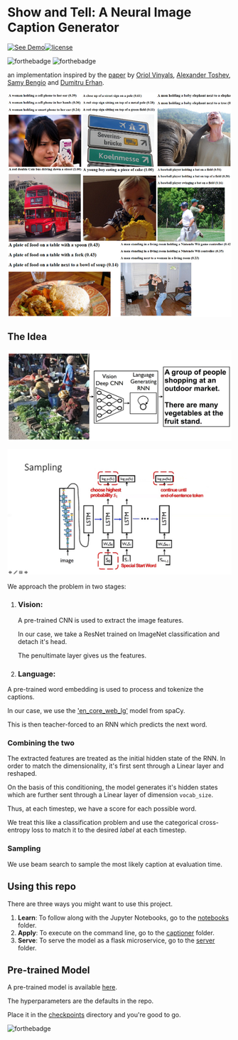 # 			Show and Tell: A Neural Image Caption Generator
[![See Demo](https://img.shields.io/badge/See-Demo-brightgreen.svg?style=for-the-badge)](https://8i7gm9hsh8.execute-api.us-east-2.amazonaws.com/production)[![license](https://img.shields.io/github/license/mashape/apistatus.svg?style=for-the-badge)](https://github.com/svaisakh/captioner/blob/master/LICENSE)

![forthebadge](https://forthebadge.com/images/badges/made-with-python.svg) ![forthebadge](https://forthebadge.com/images/badges/60-percent-of-the-time-works-every-time.svg)

an implementation inspired by the [paper](https://arxiv.org/abs/1411.4555) by [Oriol Vinyals](https://ai.google/research/people/OriolVinyals), [Alexander Toshev](https://www.linkedin.com/in/alexander-toshev-9270726), [Samy Bengio](https://ai.google/research/people/bengio) and [Dumitru Erhan](http://www.dumitru.ca/).



![Results](assets/results.jpg)

## 					The Idea

![Model](assets/model.png)

![Model](assets/architecture.jpg)

We approach the problem in two stages:

1. ### Vision:

   A pre-trained CNN is used to extract the image features.

   In our case, we take a ResNet trained on ImageNet classification and detach it's head.

   The penultimate layer gives us the features.

   

2.  ### Language:

   A pre-trained word embedding is used to process and tokenize the captions.

   In our case, we use the ['en_core_web_lg'](https://spacy.io/models/en#en_core_web_lg) model from spaCy.

   This is then teacher-forced to an RNN which predicts the next word.

### Combining the two

The extracted features are treated as the initial hidden state of the RNN.
In order to match the dimensionality, it's first sent through a Linear layer and reshaped.

On the basis of this conditioning, the model generates it's hidden states which are further sent through a Linear layer of dimension ```vocab_size```.

Thus, at each timestep, we have a score for each possible word.

We treat this like a classification problem and use the categorical cross-entropy loss to match it to the desired _label_ at each timestep.

### Sampling

We use beam search to sample the most likely caption at evaluation time.

## Using this repo

There are three ways you might want to use this project.

1. **Learn**: To follow along with the Jupyter Notebooks, go to the [notebooks](notebooks/) folder.
2. **Apply**: To execute on the command line, go to the [captioner](captioner/) folder.
3. **Serve**: To serve the model as a flask microservice, go to the [server](serve/) folder.



## Pre-trained Model

A pre-trained model is available [here](https://s3.us-east-2.amazonaws.com/captioner/model.pt).

The hyperparameters are the defaults in the repo.

Place it in the [checkpoints](checkpoints/) directory and you're good to go.

![forthebadge](https://forthebadge.com/images/badges/built-with-love.svg)
